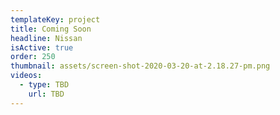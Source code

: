 ```yaml
---
templateKey: project
title: Coming Soon
headline: Nissan
isActive: true
order: 250
thumbnail: assets/screen-shot-2020-03-20-at-2.18.27-pm.png
videos:
  - type: TBD
    url: TBD
---
```

